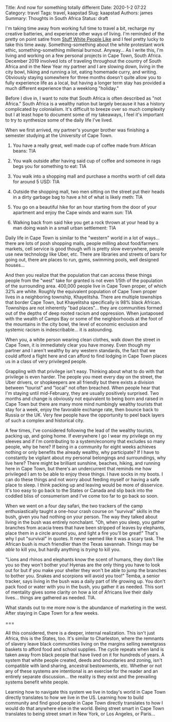 Title: And now for something totally different
Date: 2020-1-2 07:22
Category: travel
Tags: travel, kaapstad
Slug: kaapstad
Authors: james
Summary: Thoughts in South Africa
Status: draft

I'm taking time away from working full time to travel a bit, recharge my creative batteries, and experience other ways of living. I'm reminded of the pretty on point satire from [Stuff White People Like](https://stuffwhitepeoplelike.com/2009/01/11/120-taking-a-year-off/) and I feel pretty lucky to take this time away. Something-something about the white protestant work ethic, something-something millenial burnout. Anyway... As I write this, I'm living and working on a few personal projects in Cape Town, South Africa. December 2019 involved lots of traveling throughout the country of South Africa and in the New Year my partner and I are slowing down, living in the city bowl, hiking and running a lot, eating homemade curry, and writing. Obviously staying somewhere for three months doesn't quite allow you to fully experience life as a local, but having a longer term stay has provided a much different experience than a weeklong "holiday."

Before I dive in, I want to note that South Africa is often described as "not Africa." South Africa is a wealthy nation but largely because it has a history complicated by colonialism. It's difficult to breeze over so much complexity but I at least hope to document some of my takeaways, I feel it's important to try to synthesize some of the daily life I've lived.

When we first arrived, my partner's younger brother was finishing a semester studying at the University of Cape Town.

1. You have a really great, well made cup of coffee made from African beans: TIA
2. You walk outside after having said cup of coffee and someone in rags begs you for something to eat: TIA

1. You walk into a shopping mall and purchase a months worth of cell data for around 5 USD: TIA
2. Outside the shopping mall, two men sitting on the street put their heads in a dirty garbage bag to have a hit of what is likely meth: TIA

1. You go on a beautiful hike for an hour starting from the door of your apartment and enjoy the Cape winds and warm sun: TIA
2. Walking back from said hike you get a rock thrown at your head by a man doing wash in a small urban settlement: TIA

Daily life in Cape Town is similar to the "western" world in a lot of ways... there are lots of posh shopping malls, people milling about food/farmers markets, cell service is good though wifi is pretty slow everywhere, people use new technology like Uber, etc. There are libraries and streets of bars for going out, there are places to run, gyms, swimming pools, well designed houses...

And then you realize that the population that can access these things people from the "west" take for granted is not even 1/5th of the population of the surrounding area. 400,000 people live in Cape Town proper, of which 32% are white. Roughly the equivalent population of Cape Town proper lives in a neighboring township, Khayelitsha. There are multiple townships that border Cape Town, but Khayelitsha specifically is 98% black African. Townships are not inherently "bad places"... they are communities formed out of the depths of deep rooted racism and oppression. When juxtaposed with the wealth of Camps Bay or some of the neighborhoods at the foot of the mountains in the city bowl, the level of economic exclusion and systemic racism is indescribable... it is astounding.

When you, a white person wearing clean clothes, walk down the street in Cape Town, it is immediately clear you have money. Even though my partner and I aren't wealthy by any western standards, the fact that we could afford a flight here and can afford to find lodging in Cape Town places us in a class of very privileged people.

Grappling with that privilege isn't easy. Thinking about what to do with that privilege is even harder. The people you meet every day on the street, the Uber drivers, or shopkeepers are all friendly but there exists a division between "tourist" and "local" not often breached. When people hear that I'm staying until mid-February, they are usually positively surprised. Two months and change is obviously not equivalent to being born and raised in Cape Town but there are many more mind numbingly wealthy tourists that stay for a week, enjoy the favorable exchange rate, then bounce back to Russia or the UK. Very few people have the opportunity to peel back layers of such a complex and historical city.

A few times, I've considered following the lead of the wealthy tourists, packing up, and going home. If everywhere I go I wear my privilege on my sleeves and if I'm contributing to a system/economy that excludes so many people, why be here? If being in a community for eight weeks achieves nothing or only benefits the already wealthy, why participate? If I have to constantly be vigilant about my personal belongings and surroundings, why live here? There might be brilliant sunshine, beaches, hiking, and running here in Cape Town, but there's an undercurrent that reminds me how privileged I am to be able to enjoy these things. I have socks in my boots. I can do these things and not worry about feeding myself or having a safe place to sleep. I think packing up and leaving would be more of disservice. It's too easy to go back to the States or Canada and slip back into the coddled bliss of consumerism and I've come too far to go back so soon.

When we went on a four day safari, the two trackers of the camp enthusiastically taught a one-hour crash course on "survival" skills in the bush, given you had nothing on your person. The way they talked about living in the bush was entirely nonchalant. "Oh, when you sleep, you gather branches from acacia trees that have been stripped of leaves by elephants, place them in a circle around you, and light a fire you'll be great!" That's why I put "survival" in quotes. It never seemed like it was a scary task. The African bush is much friendlier than the Texas savannah. Things may be _able_ to kill you, but hardly anything is _trying_ to kill you.

"Lions and rhinos and elephants know the scent of humans, they don't like you so they won't bother you! Hyenas are the only thing you have to look out for but if you make your shelter they won't be able to jump the branches to bother you. Snakes and scorpions will avoid you too!" Temba, a senior tracker, says living in the bush was a daily part of life growing up. You don't pack food or water with you in the bush, you gather it as needed. This sort of mentality gives some clarity on how a lot of Africans live their daily lives... things are gathered as needed. TIA.

What stands out to me more now is the abundance of marketing in the west. After staying in Cape Town for a few weeks.


===

All this considered, there is a deeper, internal realization. This isn't just Africa, this is the States, too. It's similar to Charleston, where the remnants of slavery leave black communities living on the margins selling sweetgrass baskets to afford food and school supplies. The cycle repeats when land is taken away from black people that have lived on it for hundreds of years. A system that white people created, deeds and boundaries and zoning, isn't compatible with land sharing, ancestral bestowments, etc. Whether or not any of these systems are intentional is an exercise for the reader and an entirely separate discussion... the reality is they exist and the prevailing systems benefit white people.

Learning how to navigate this system we live in today's world in Cape Town directly translates to how we live in the US. Learning how to build community and find good people in Cape Town directly translates to how I would do that anywhere else in the world. Being street smart in Cape Town translates to being street smart in New York, or Los Angeles, or Paris...
